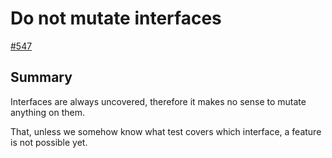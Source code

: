 # Do not mutate interfaces

[#547](https://github.com/infection/infection/issues/547)

## Summary

Interfaces are always uncovered, therefore it makes no sense to mutate anything on them.

That, unless we somehow know what test covers which interface, a feature is not possible yet.
